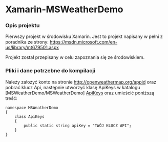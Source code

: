 # Xamarin-MSWeatherDemo

### Opis projektu
Pierwszy projekt w środowisku Xamarin. Jest to projekt napisany w pełni z poradnika ze strony: https://msdn.microsoft.com/en-us/library/mt679501.aspx

Projekt został przepisany w celu zapoznania się ze środowiskiem.

### Pliki i dane potrzebne do kompilacji
Należy założyć konto na stronie http://openweathermap.org/appid oraz pobrać klucz Api, następnie utworzyć klasę ApiKeys w katalogu [MSWeatherDemo/MSWeatherDemo] [ApiKeys] oraz umieścić poniższą treść:
```
namespace MSWeatherDemo
{
    class ApiKeys
    {
        public static string apiKey = "TWÓJ KLUCZ API";
    }
}
```

[ApiKeys]: <https://github.com/pkozak2/Xamarin-MSWeatherDemo/tree/master/MSWeatherDemo/MSWeatherDemo>